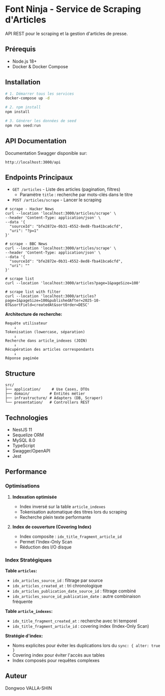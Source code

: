 # Font Ninja - Service de Scraping d'Articles

API REST pour le scraping et la gestion d'articles de presse.

## Prérequis
- Node.js 18+
- Docker & Docker Compose

## Installation

```bash
# 1. Démarrer tous les services
docker-compose up -d

# 2. npm install
npm install

# 3. Générer les données de seed
npm run seed:run

```

## API Documentation

Documentation Swagger disponible sur:
```
http://localhost:3000/api
```
## Endpoints Principaux

- `GET /articles` - Liste des articles (pagination, filtres)
  - Paramètre `title` : recherche par mots-clés dans le titre
- `POST /articles/scrape` - Lancer le scraping
```
# scrape - Hacker News
curl --location 'localhost:3000/articles/scrape' \
--header 'Content-Type: application/json' \
--data '{
  "sourceId": "bfe2872e-0b31-4552-8ed8-fba41bca6cfd",
  "uri": "?p=1"
}'

# scrape - BBC News
curl --location 'localhost:3000/articles/scrape' \
--header 'Content-Type: application/json' \
--data '{
  "sourceId": "bfe2872e-0b31-4552-8ed8-fba41bca6cfd",
  "uri": ""
}'

# scrape list
curl --location 'localhost:3000/articles?page=1&pageSize=100'

# scrape list with filter
curl --location 'localhost:3000/articles?page=1&pageSize=100&publishedAfter=2025-10-07&sortField=createdAt&sortOrder=DESC'

```

**Architecture de recherche:**
```
Requête utilisateur
    ↓
Tokenisation (lowercase, séparation)
    ↓
Recherche dans article_indexes (JOIN)
    ↓
Récupération des articles correspondants
    ↓
Réponse paginée
```

## Structure

```
src/
├── application/     # Use Cases, DTOs
├── domain/         # Entités métier
├── infrastructure/ # Adapters (DB, Scraper)
└── presentation/   # Controllers REST
```

## Technologies

- NestJS 11
- Sequelize ORM
- MySQL 8.0
- TypeScript
- Swagger/OpenAPI
- Jest

## Performance

### Optimisations 

1. **Indexation optimisée**
   - Index inversé sur la table `article_indexes`
   - Tokenisation automatique des titres lors du scraping
   - Recherche plein texte performante

3. **Index de couverture (Covering Index)**
   - Index composite : `idx_title_fragment_article_id`
   - Permet l'Index-Only Scan
   - Réduction des I/O disque

### Index Stratégiques

**Table `articles`:**
- `idx_articles_source_id` : filtrage par source
- `idx_articles_created_at` : tri chronologique
- `idx_articles_publication_date_source_id` : filtrage combiné
- `idx_articles_source_id_publication_date` : autre combinaison fréquente

**Table `article_indexes`:**
- `idx_title_fragment_created_at` : recherche avec tri temporel
- `idx_title_fragment_article_id` : covering index (Index-Only Scan)

**Stratégie d'index:**
- Noms explicites pour éviter les duplications lors du `sync: { alter: true }`
- Covering index pour éviter l'accès aux tables
- Index composés pour requêtes complexes

## Auteur

Dongwoo VALLA-SHIN
